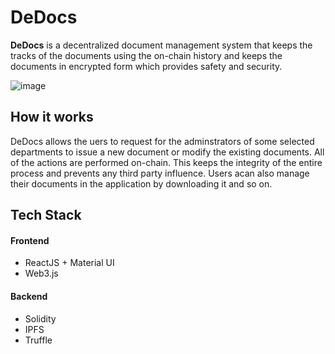 # DeDocs

**DeDocs** is a decentralized document management system that keeps the tracks of the documents using the on-chain history and keeps the documents in encrypted form which provides safety and security. 

![image](https://user-images.githubusercontent.com/75155230/182626625-ad6eef26-c26a-48bc-a672-f1af85a636ac.png)


## How it works

DeDocs allows the uers to request for the adminstrators of some selected departments to issue a new document or modify the existing documents. All of the actions are performed on-chain. This keeps the integrity of the entire process and prevents any third party influence. Users acan also manage their documents in the application by downloading it and so on.

## Tech Stack

#### Frontend

- ReactJS + Material UI
- Web3.js

#### Backend
- Solidity
- IPFS
- Truffle



